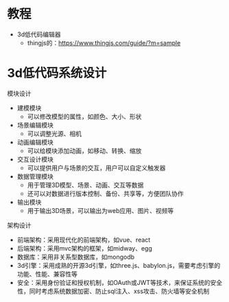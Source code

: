 # 教程

- 3d低代码编辑器
  - thingjs的：<https://www.thingjs.com/guide/?m=sample>

# 3d低代码系统设计

模块设计

- 建模模块
  - 可以修改模型的属性，如颜色、大小、形状
- 场景编辑模块
  - 可以调整光源、相机
- 动画编辑模块
  - 可以给模块添加动画，如移动、转换、缩放
- 交互设计模块
  - 可以提供用户与场景的交互，用户可以自定义触发器
- 数据管理模块
  - 用于管理3D模型、场景、动画、交互等数据
  - 还可以对数据进行版本控制、备份、共享等，方便团队协作
- 输出模块
  - 用于输出3D场景，可以输出为web应用、图片、视频等

架构设计

- 前端架构：采用现代化的前端架构，如vue、react
- 后端架构：采用mvc架构的框架，如midway、egg
- 数据库：采用非关系型数据库，如mongodb
- 3d引擎：采用成熟的开源3d引擎，如three.js、babylon.js，需要考虑引擎的功能、性能、兼容性等
- 安全：采用身份验证和授权机制，如OAuth或JWT等技术，来保证系统的安全性，同时考虑系统数据加密、防止sql注入、xss攻击、防火墙等安全机制
